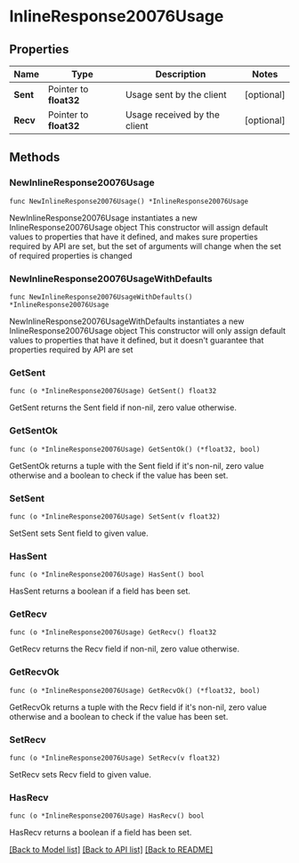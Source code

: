# InlineResponse20076Usage

## Properties

Name | Type | Description | Notes
------------ | ------------- | ------------- | -------------
**Sent** | Pointer to **float32** | Usage sent by the client | [optional] 
**Recv** | Pointer to **float32** | Usage received by the client | [optional] 

## Methods

### NewInlineResponse20076Usage

`func NewInlineResponse20076Usage() *InlineResponse20076Usage`

NewInlineResponse20076Usage instantiates a new InlineResponse20076Usage object
This constructor will assign default values to properties that have it defined,
and makes sure properties required by API are set, but the set of arguments
will change when the set of required properties is changed

### NewInlineResponse20076UsageWithDefaults

`func NewInlineResponse20076UsageWithDefaults() *InlineResponse20076Usage`

NewInlineResponse20076UsageWithDefaults instantiates a new InlineResponse20076Usage object
This constructor will only assign default values to properties that have it defined,
but it doesn't guarantee that properties required by API are set

### GetSent

`func (o *InlineResponse20076Usage) GetSent() float32`

GetSent returns the Sent field if non-nil, zero value otherwise.

### GetSentOk

`func (o *InlineResponse20076Usage) GetSentOk() (*float32, bool)`

GetSentOk returns a tuple with the Sent field if it's non-nil, zero value otherwise
and a boolean to check if the value has been set.

### SetSent

`func (o *InlineResponse20076Usage) SetSent(v float32)`

SetSent sets Sent field to given value.

### HasSent

`func (o *InlineResponse20076Usage) HasSent() bool`

HasSent returns a boolean if a field has been set.

### GetRecv

`func (o *InlineResponse20076Usage) GetRecv() float32`

GetRecv returns the Recv field if non-nil, zero value otherwise.

### GetRecvOk

`func (o *InlineResponse20076Usage) GetRecvOk() (*float32, bool)`

GetRecvOk returns a tuple with the Recv field if it's non-nil, zero value otherwise
and a boolean to check if the value has been set.

### SetRecv

`func (o *InlineResponse20076Usage) SetRecv(v float32)`

SetRecv sets Recv field to given value.

### HasRecv

`func (o *InlineResponse20076Usage) HasRecv() bool`

HasRecv returns a boolean if a field has been set.


[[Back to Model list]](../README.md#documentation-for-models) [[Back to API list]](../README.md#documentation-for-api-endpoints) [[Back to README]](../README.md)


